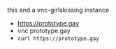 this and a vnc-girlskissing instance

- https://prototype.gay
- vnc prototype.gay
- `curl https://prototype.gay`
